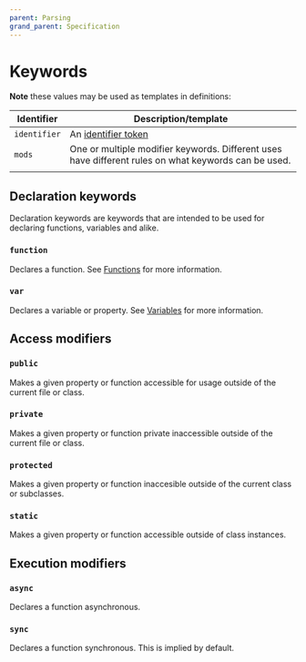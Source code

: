 ```yaml
---
parent: Parsing
grand_parent: Specification
---
```


# Keywords

**Note** these values may be used as templates in definitions:

| Identifier   | Description/template                                         |
| ------------ | ------------------------------------------------------------ |
| `identifier` | An [identifier token](../Lexing.md#Identifier)               |
| `mods`       | One or multiple modifier keywords. Different uses have different rules on what keywords can be used. |
|              |                                                              |

## Declaration keywords

Declaration keywords are keywords that are intended to be used for declaring functions, variables and alike.

### `function`

Declares a function. See [Functions](../Functions.md) for more information.

### `var`

Declares a variable or property. See [Variables](../Variables.md) for more information.

## Access modifiers

### `public`

Makes a given property or function accessible for usage outside of the current file or class.

### `private`

Makes a given property or function private inaccessible outside of the current file or class.

### `protected`

Makes a given property or function inaccesible outside of the current class or subclasses.

### `static`

Makes a given property or function accessible outside of class instances.

## Execution modifiers

### `async`

Declares a function asynchronous.

### `sync`

Declares a function synchronous. This is implied by default.
